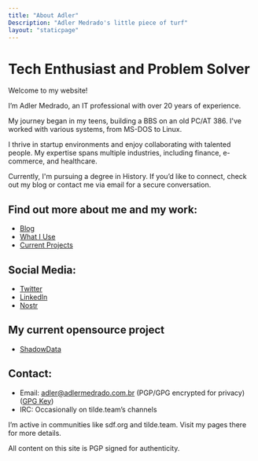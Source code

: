 ```yaml
---
title: "About Adler"
Description: "Adler Medrado's little piece of turf"
layout: "staticpage"
---
```


# Tech Enthusiast and Problem Solver

Welcome to my website!

I’m Adler Medrado, an IT professional with over 20 years of experience. 

My journey began in my teens, building a BBS on an old PC/AT 386. I've worked with various systems, from MS-DOS to Linux.

I thrive in startup environments and enjoy collaborating with talented people. My expertise spans multiple industries, including finance, e-commerce, and healthcare.

Currently, I'm pursuing a degree in History. If you’d like to connect, check out my blog or contact me via email for a secure conversation.

## Find out more about me and my work:
- [Blog](https://adlermedrado.com.br/posts)
- [What I Use](https://adlermedrado.com.br/uses/)
- [Current Projects](https://adlermedrado.com.br/now/)

## Social Media:
- [Twitter](https://x.com/adlermedrado)
- [LinkedIn](https://linkedin.com/in/adlermedrado)
- [Nostr](https://app.coracle.social/people/nprofile1qy2hwumn8ghj7un9d3shjtnyv9kh2uewd9hj7qgwwaehxw309ahx7uewd3hkctcqyq6z0zywwsmxr6tmaslre7vggszawshu4v6s96tt526m63vwcpnv2dwppj9)

## My current opensource project
- [ShadowData](https://github.com/adlermedrado/ShadowData)

## Contact:
- Email: adler@adlermedrado.com.br (PGP/GPG encrypted for privacy) ([GPG Key](/pub-key.asc))
- IRC: Occasionally on tilde.team’s channels

I’m active in communities like sdf.org and tilde.team. Visit my pages there for more details.

All content on this site is PGP signed for authenticity.
